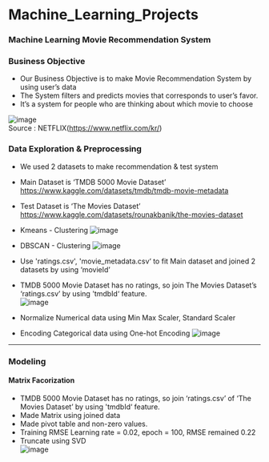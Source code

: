 # Machine_Learning_Projects  

### Machine Learning Movie Recommendation System



### Business Objective 
* Our Business Objective is to make Movie Recommendation System by using user’s data
* The System filters and predicts movies that corresponds to user’s favor.
* It’s a system for people who are thinking about which movie to choose


![image](https://user-images.githubusercontent.com/94350277/204816396-5c3b3409-323d-48bf-a981-9e222c0677a1.png)  
Source : NETFLIX(https://www.netflix.com/kr/)  


### Data Exploration & Preprocessing
* We used 2 datasets to make recommendation & test system
* Main Dataset is ‘TMDB 5000 Movie Dataset’  
https://www.kaggle.com/datasets/tmdb/tmdb-movie-metadata

* Test Dataset is ‘The Movies Dataset’  
https://www.kaggle.com/datasets/rounakbanik/the-movies-dataset


* Kmeans - Clustering
![image](https://user-images.githubusercontent.com/94350277/204833333-b8c1d47d-2edc-496e-8b47-962f2dd2608a.png)

* DBSCAN - Clustering
![image](https://user-images.githubusercontent.com/94350277/204833462-19dde132-7d45-48ab-baf6-4c80e5f45eac.png)


* Use 'ratings.csv', 'movie_metadata.csv‘ to fit Main dataset and joined 2 datasets by using ‘movieId’
* TMDB 5000 Movie Dataset has no ratings, so join The Movies Dataset’s ‘ratings.csv’ by using 'tmdbId‘ feature.  
![image](https://user-images.githubusercontent.com/94350277/204834622-4fc423b3-c754-4591-8dc8-a08519fbf453.png)

* Normalize Numerical data using Min Max Scaler, Standard Scaler
* Encoding Categorical data using One-hot Encoding
![image](https://user-images.githubusercontent.com/94350277/204834787-6f0641b9-04f0-4ae6-9e85-95d3d6ab597d.png)

------------------------------------------------------

### Modeling

#### Matrix Facorization  
* TMDB 5000 Movie Dataset has no ratings, so join ‘ratings.csv’ of ‘The Movies Dataset’ by using 'tmdbId‘ feature.
* Made Matrix using joined data 
* Made pivot table and non-zero values.
* Training RMSE Learning rate = 0.02, epoch = 100, RMSE remained 0.22 
* Truncate using SVD  
![image](https://user-images.githubusercontent.com/94350277/204835223-1fbdafc1-89fc-49e5-9602-eceea6d48ef6.png)
